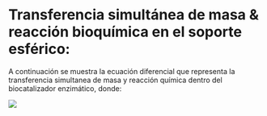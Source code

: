 # Transferencia simultánea de masa & reacción bioquímica en el soporte esférico:

A continuación se muestra la ecuación diferencial que representa la transferencia simultanea de masa y reacción química dentro del biocatalizador enzimático, donde:

<img src="https://latex.codecogs.com/svg.image?\begin{aligned}\frac{D\vec{V}}{Dt} & =\frac{\partial \vec{V}}{\partial t} +\vec{V} \cdot (\vec{\nabla }\vec{V})\end{aligned}">